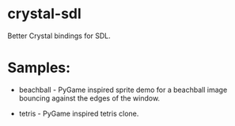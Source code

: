 crystal-sdl
===========

Better Crystal bindings for SDL.

# Samples:

* beachball - PyGame inspired sprite demo for a beachball image bouncing against the edges of the window.

* tetris - PyGame inspired tetris clone.
